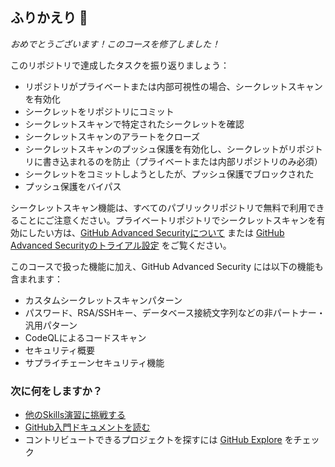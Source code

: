 ## ふりかえり 📖

_おめでとうございます！このコースを修了しました！_

このリポジトリで達成したタスクを振り返りましょう：

- リポジトリがプライベートまたは内部可視性の場合、シークレットスキャンを有効化
- シークレットをリポジトリにコミット
- シークレットスキャンで特定されたシークレットを確認
- シークレットスキャンのアラートをクローズ
- シークレットスキャンのプッシュ保護を有効化し、シークレットがリポジトリに書き込まれるのを防止（プライベートまたは内部リポジトリのみ必須）
- シークレットをコミットしようとしたが、プッシュ保護でブロックされた
- プッシュ保護をバイパス

シークレットスキャン機能は、すべてのパブリックリポジトリで無料で利用できることにご注意ください。プライベートリポジトリでシークレットスキャンを有効にしたい方は、[GitHub Advanced Securityについて](https://docs.github.com/ja/enterprise-cloud@latest/get-started/learning-about-github/about-github-advanced-security) または [GitHub Advanced Securityのトライアル設定](https://docs.github.com/ja/enterprise-cloud@latest/billing/managing-billing-for-github-advanced-security/setting-up-a-trial-of-github-advanced-security) をご覧ください。

このコースで扱った機能に加え、GitHub Advanced Security には以下の機能も含まれます：

- カスタムシークレットスキャンパターン
- パスワード、RSA/SSHキー、データベース接続文字列などの非パートナー・汎用パターン
- CodeQLによるコードスキャン
- セキュリティ概要
- サプライチェーンセキュリティ機能

### 次に何をしますか？

- [他のSkills演習に挑戦する](https://skills.github.com)
- [GitHub入門ドキュメントを読む](https://docs.github.com/ja/get-started)
- コントリビュートできるプロジェクトを探すには [GitHub Explore](https://github.com/explore) をチェック
